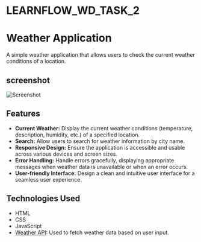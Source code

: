 # LEARNFLOW_WD_TASK_2

# Weather Application

A simple weather application that allows users to check the current weather conditions of a location.

## screenshot

![Screenshot](weather-app-screenshot.png)

## Features

- **Current Weather:** Display the current weather conditions (temperature, description, humidity, etc.) of a specified location.
- **Search:** Allow users to search for weather information by city name.
- **Responsive Design:** Ensure the application is accessible and usable across various devices and screen sizes.
- **Error Handling:** Handle errors gracefully, displaying appropriate messages when weather data is unavailable or when an error occurs.
- **User-friendly Interface:** Design a clean and intuitive user interface for a seamless user experience.

## Technologies Used

- HTML
- CSS
- JavaScript
- [Weather API](https://your-weather-api-url.com): Used to fetch weather data based on user input.

